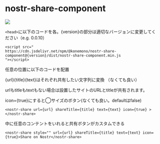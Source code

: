 
# nostr-share-component
[![](https://data.jsdelivr.com/v1/package/npm/@konemono/nostr-share-component/badge)](https://www.jsdelivr.com/package/npm/@konemono/nostr-share-component)

``<head>``に以下のコードを各。{version}の部分は適切なバージョンに変更してください（e.g. 0.0.10）

```
<script src="
https://cdn.jsdelivr.net/npm/@konemono/nostr-share-component@{version}/dist/nostr-share-component.min.js
"></script>
```

任意の位置に以下のコードを配置

{url}{title}{text}はそれぞれ共有したい文字列に変換
（なくても良い）

urlもtitleもtextもない場合は設置したサイトのURLとtitleが共有されます。

icon={true}にすると◯サイズのボタン(なくても良い。defaultはfalse)


```
<nostr-share url={url} shareTitle={title} text={text} icon={true} ></nostr-share>
```

中に任意のコンテントをいれると共有ボタンがカスタムできる

```
<nostr-share style="" url={url} shareTitle={title} text={text} icon={true}>Share on Nostr</nostr-share>
```
